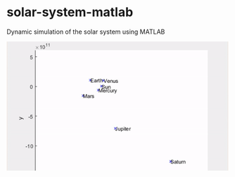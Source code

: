 # solar-system-matlab
Dynamic simulation of the solar system using MATLAB


![Simulation of the solar system.](https://github.com/auralius/solar-system-matlab/blob/master/demo_solar_system.gif)
